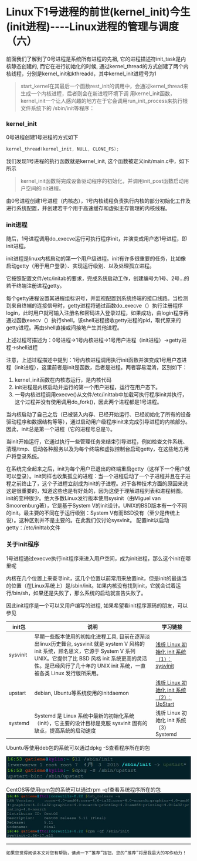 

# Linux下1号进程的前世(kernel_init)今生(init进程)----Linux进程的管理与调度（六）

前面我们了解到了0号进程是系统所有进程的先祖, 它的进程描述符init\_task是内核静态创建的, 而它在进行初始化的时候, 通过kernel\_thread的方式创建了两个内核线程，分别是kernel\_init和kthreadd，其中kernel\_init进程号为1

> start\_kernel在其最后一个函数rest\_init的调用中，会通过kernel\_thread来生成一个内核进程，后者则会在新进程环境下调 用kernel\_init函数，kernel\_init一个让人感兴趣的地方在于它会调用run\_init\_process来执行根文件系统下的 /sbin/init等程序：

### kernel\_init

0号进程创建1号进程的方式如下

```objectivec
kernel_thread(kernel_init, NULL, CLONE_FS);
```

我们发现1号进程的执行函数就是kernel\_init, 这个函数被定义init/main.c中，如下所示

> kernel\_init函数将完成设备驱动程序的初始化，并调用init\_post函数启动用户空间的init进程。

由0号进程创建1号进程（内核态），1号内核线程负责执行内核的部分初始化工作及进行系统配置，并创建若干个用于高速缓存和虚拟主存管理的内核线程。

### init进程

随后，1号进程调用do\_execve运行可执行程序init，并演变成用户态1号进程，即init进程。

init进程是linux内核启动的第一个用户级进程。init有许多很重要的任务，比如像启动getty（用于用户登录）、实现运行级别、以及处理孤立进程。

它按照配置文件/etc/initab的要求，完成系统启动工作，创建编号为1号、2号…的若干终端注册进程getty。

每个getty进程设置其进程组标识号，并监视配置到系统终端的接口线路。当检测到来自终端的连接信号时，getty进程将通过函数do\_execve（）执行注册程序login，此时用户就可输入注册名和密码进入登录过程，如果成功，由login程序再通过函数execv（）执行shell，该shell进程接收getty进程的pid，取代原来的getty进程。再由shell直接或间接地产生其他进程。

上述过程可描述为：0号进程->1号内核进程->1号用户进程（init进程）->getty进程->shell进程

注意，上述过程描述中提到：1号内核进程调用执行init函数并演变成1号用户态进程（init进程），这里前者是init是函数，后者是进程。两者容易混淆，区别如下：

1.  kernel\_init函数在内核态运行，是内核代码
2.  init进程是内核启动并运行的第一个用户进程，运行在用户态下。
3.  一号内核进程调用execve()从文件/etc/inittab中加载可执行程序init并执行，这个过程并没有使用调用do\_fork()，因此两个进程都是1号进程。

当内核启动了自己之后（已被装入内存、已经开始运行、已经初始化了所有的设备驱动程序和数据结构等等），通过启动用户级程序init来完成引导进程的内核部分。因此，init总是第一个进程（它的进程号总是1）。

当init开始运行，它通过执行一些管理任务来结束引导进程，例如检查文件系统、清理/tmp、启动各种服务以及为每个终端和虚拟控制台启动getty，在这些地方用户将登录系统。

在系统完全起来之后，init为每个用户已退出的终端重启getty（这样下一个用户就可以登录）。init同样也收集孤立的进程：当一个进程启动了一个子进程并且在子进程之前终止了，这个子进程立刻成为init的子进程。对于各种技术方面的原因来说这是很重要的，知道这些也是有好处的，因为这便于理解进程列表和进程树图。init的变种很少。绝大多数Linux发行版本使用sysinit（由Miguel van Smoorenburg著），它是基于System V的init设计。UNIX的BSD版本有一个不同的init。最主要的不同在于运行级别：System V有而BSD没有（至少是传统上说）。这种区别并不是主要的。在此我们仅讨论sysvinit。 配置init以启动getty：/etc/inittab文件

### 关于init程序

1号进程通过execve执行init程序来进入用户空间，成为init进程，那么这个init在哪里呢

内核在几个位置上来查寻init，这几个位置以前常用来放置init，但是init的最适当的位置（在Linux系统上）是/sbin/init。如果内核没有找到init，它就会试着运行/bin/sh，如果还是失败了，那么系统的启动就宣告失败了。

因此init程序是一个可以又用户编写的进程, 如果希望看init程序源码的朋友，可以参见

| init包 | 说明  | 学习链接 |
| --- | --- | --- |
| sysvinit | 早期一些版本使用的初始化进程工具, 目前在逐渐淡出linux历史舞台, sysvinit 就是 system V 风格的 init 系统，顾名思义，它源于 System V 系列 UNIX。它提供了比 BSD 风格 init 系统更高的灵活性。是已经风行了几十年的 UNIX init 系统，一直被各类 Linux 发行版所采用。 | [浅析 Linux 初始化 init 系统（1）：sysvinit](http://blog.jobbole.com/85076/) |
| upstart | debian, Ubuntu等系统使用的initdaemon | [浅析 Linux 初始化 init 系统（2）： UpStart](http://blog.jobbole.com/85107/) |
| systemd | Systemd 是 Linux 系统中最新的初始化系统（init），它主要的设计目标是克服 sysvinit 固有的缺点，提高系统的启动速度 | 浅析 Linux 初始化 init 系统（3） Systemd |

Ubuntu等使用deb包的系统可以通过dpkg -S查看程序所在的包

![](assets/1750087379-aa806d7b7815509bae892dc1aa306d5c.png)

CentOS等使用rpm包的系统可以通过rpm -qf查看系统程序所在的包  
![](assets/1750087379-508393a5bba6fe462ffbf49ed4453ddd.png)

  

* * *

```plain
如果您觉得阅读本文对您有帮助，请点一下“推荐”按钮，您的“推荐”将是我最大的写作动力！
```
